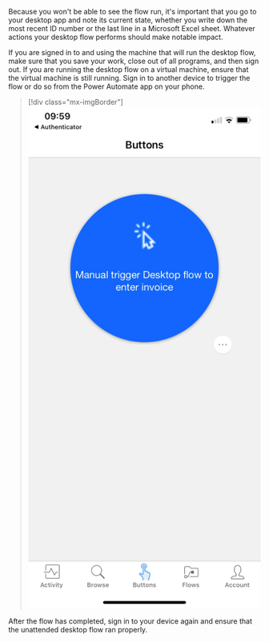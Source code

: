 Because you won't be able to see the flow run, it's important that you go to your desktop app and note its current state, whether you write down the most recent ID number or the last line in a Microsoft Excel sheet. Whatever actions your desktop flow performs should make notable impact.

If you are signed in to and using the machine that will run the desktop flow, make sure that you save your work, close out of all programs, and then sign out. If you are running the desktop flow on a virtual machine, ensure that the virtual machine is still running. Sign in to another device to trigger the flow or do so from the Power Automate app on your phone.

> [!div class="mx-imgBorder"]
> [![Screenshot of the mobile button example.](../media/mobile-button.png)](../media/mobile-button.png#lightbox)

After the flow has completed, sign in to your device again and ensure that the unattended desktop flow ran properly.
